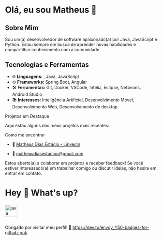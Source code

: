 # Olá, eu sou Matheus 👋

## Sobre Mim

Sou um(a) desenvolvedor de software apaixonado(a) por Java, JavaScript e Python. Estou sempre em busca de aprender novas habilidades e compartilhar conhecimento com a comunidade.

## Tecnologias e Ferramentas

- 🌐 **Linguagens:** , Java, JavaScript
- ⚙️ **Frameworks:**  Spring Boot, Angular
- 🛠️ **Ferramentas:** Git, Docker, VSCode, InteliJ, Eclipse, Netbeans, Android Studio
- 📚 **Interesses:** Inteligência Artificial, Desenvolvimento Móvel, Desenvolvimento Web, Desenvolvimento de desktop

Projetos em Destaque

Aqui estão alguns dos meus projetos mais recentes:



 Como me encontrar

- 💼 <a href="https://www.linkedin.com/in/matheus-dias-est%C3%A1cio-4102572b7/">Matheus Dias Estácio - LinkedIn</a>

- 📧 matheusdiasestacioo@gmail.com


Estou aberto(a) a colaborar em projetos e receber feedback! Se você estiver interessado(a) em trabalhar comigo ou discutir ideias, não hesite em entrar em contato.
<h1 align="left">Hey 👋 What's up?</h1>

###


###

<div align="left">
  <img src="https://cdn.jsdelivr.net/gh/devicons/devicon/icons/java/java-original.svg" height="40" alt="java logo"  />
  <img width="12" />
  
</div>

###
Obrigado por visitar meu perfil! 🚀
https://dev.to/envoy_/150-badges-for-github-pnk
